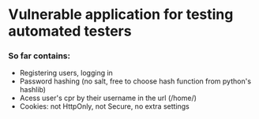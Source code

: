 # Vulnerable application for testing automated testers
### So far contains:
- Registering users, logging in
- Password hashing (no salt, free to choose hash function from python's hashlib)
- Acess user's cpr by their username in the url (/home/<username>)
- Cookies: not HttpOnly, not Secure, no extra settings
